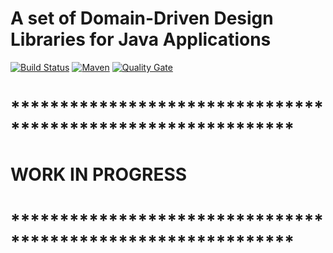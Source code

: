# A set of Domain-Driven Design Libraries for Java Applications

[![Build Status](https://travis-ci.org/oregor-projects/trinity4j.svg?branch=master)](https://travis-ci.org/oregor-projects/trinity4j)
[![Maven](https://img.shields.io/maven-central/v/com.oregor/trinity4j.svg?label=Maven)](https://search.maven.org/search?q=g:%22com.oregor.trinity4j%22)
[![Quality Gate](https://sonarcloud.io/api/project_badges/measure?project=oregor-projects_trinity4j&metric=alert_status)](https://sonarcloud.io/dashboard?id=oregor-projects_trinity4j)

# *************************************************************
# WORK IN PROGRESS
# *************************************************************
